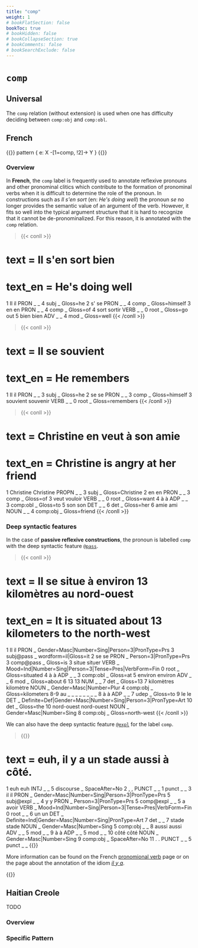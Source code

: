 ```yaml
---
title: "comp"
weight: 1
# bookFlatSection: false
bookToc: true
# bookHidden: false
# bookCollapseSection: true
# bookComments: false
# bookSearchExclude: false
---
```


# `comp` 

## Universal  

The `comp` relation (without extension) is used when one has difficulty deciding between `comp:obj` and `comp:obl`.

## French

{{<grew key1="e.label" corpus="SUD_French-GSD@latest" >}}
pattern { e: X -[1=comp, !2]-> Y }
{{</grew>}}


### Overview

In **French**, the `comp` label is frequently used to annotate reflexive pronouns and other pronominal clitics which contribute to the formation of pronominal verbs when it is difficult to determine the role of the pronoun.
In constructions such as *Il s'en sort* (en: *He's doing well*) the pronoun *se* no longer provides the semantic value of an argument of the verb.
However, it fits so well into the typical argument structure that it is hard to recognize that it cannot be de-pronominalized.
For this reason, it is annotated with the `comp` relation.

> {{< conll >}}
# text = Il s'en sort bien
# text_en = He's doing well
1	Il	il	PRON	_	_	4	subj	_	Gloss=he
2	s'	se	PRON	_	_	4	comp	_	Gloss=himself
3	en	en	PRON	_	_	4	comp	_	Gloss=of
4	sort	sortir	VERB	_	_	0	root	_	Gloss=go out
5	bien	bien	ADV	_	_	4	mod	_	Gloss=well
{{< /conll >}}


> {{< conll >}}
# text = Il se souvient
# text_en = He remembers
1	Il	il	PRON	_	_	3	subj	_	Gloss=he
2	se	se	PRON	_	_	3	comp	_	Gloss=himself
3	souvient	souvenir	VERB	_	_	0	root	_	Gloss=remembers
{{< /conll >}}

> {{< conll >}}
# text = Christine en veut à son amie
# text_en = Christine is angry at her friend
1	Christine	Christine	PROPN	_	_	3	subj	_	Gloss=Christine
2	en	en	PRON	_	_	3	comp	_	Gloss=of
3	veut	vouloir	VERB	_	_	0	root	_	Gloss=want
4	à	à	ADP	_	_	3	comp:obl	_	Gloss=to
5	son	son	DET	_	_	6	det	_	Gloss=her
6	amie	ami	NOUN	_	_	4	comp:obj	_	Gloss=friend
{{< /conll >}}

### Deep syntactic features

In the case of **passive reflexive constructions**, the pronoun is labelled `comp` with the deep syntactic feature [`@pass`](../../Deep/pass.md).


> {{< conll >}}
# text = Il se situe à environ 13 kilomètres au nord-ouest
# text_en = It is situated about 13 kilometers to the north-west
1	Il	il	PRON	_	Gender=Masc|Number=Sing|Person=3|PronType=Prs	3	subj@pass	_	wordform=il|Gloss=it
2	se	se	PRON	_	Person=3|PronType=Prs	3	comp@pass	_	Gloss=is
3	situe	situer	VERB	_	Mood=Ind|Number=Sing|Person=3|Tense=Pres|VerbForm=Fin	0	root	_	Gloss=situated
4	à	à	ADP	_	_	3	comp:obl	_	Gloss=at
5	environ	environ	ADV	_	_	6	mod	_	Gloss=about
6	13	13	NUM	_	_	7	det	_	Gloss=13
7	kilomètres	kilomètre	NOUN	_	Gender=Masc|Number=Plur	4	comp:obj	_	Gloss=kilometers
8-9	au	_	_	_	_	_	_	_	_
8	à	à	ADP	_	_	7	udep	_	Gloss=to
9	le	le	DET	_	Definite=Def|Gender=Masc|Number=Sing|Person=3|PronType=Art	10	det	_	Gloss=the
10	nord-ouest	nord-ouest	NOUN	_	Gender=Masc|Number=Sing	8	comp:obj	_	Gloss=north-west
{{< /conll >}}

We can also have the deep syntactic feature [`@expl`](../../Deep/expl.md) for the label `comp`. 

> {{<conll>}}
# text = euh, il y a un stade aussi à côté.
1	euh	euh	INTJ	_	_	5	discourse	_	SpaceAfter=No
2	,	,	PUNCT	_	_	1	punct	_	_
3	il	il	PRON	_	Gender=Masc|Number=Sing|Person=3|PronType=Prs	5	subj@expl	_	_
4	y	y	PRON	_	Person=3|PronType=Prs	5	comp@expl	_	_
5	a	avoir	VERB	_	Mood=Ind|Number=Sing|Person=3|Tense=Pres|VerbForm=Fin	0	root	_	_
6	un	un	DET	_	Definite=Ind|Gender=Masc|Number=Sing|PronType=Art	7	det	_	_
7	stade	stade	NOUN	_	Gender=Masc|Number=Sing	5	comp:obj	_	_
8	aussi	aussi	ADV	_	_	5	mod	_	_
9	à	à	ADP	_	_	5	mod	_	_
10	côté	côté	NOUN	_	Gender=Masc|Number=Sing	9	comp:obj	_	SpaceAfter=No
11	.	.	PUNCT	_	_	5	punct	_	_
{{</conll>}}

More information can be found on the French [pronomional verb](../../../language/French/syntax/french_pronominal_verb.md) page or on the page about the annotation of the idiom [*il y a*](../../../language/French/syntax/il_y_a.md).

{{<agg comp_french>}}





## Haitian Creole

TODO
### Overview

### Specific Pattern


